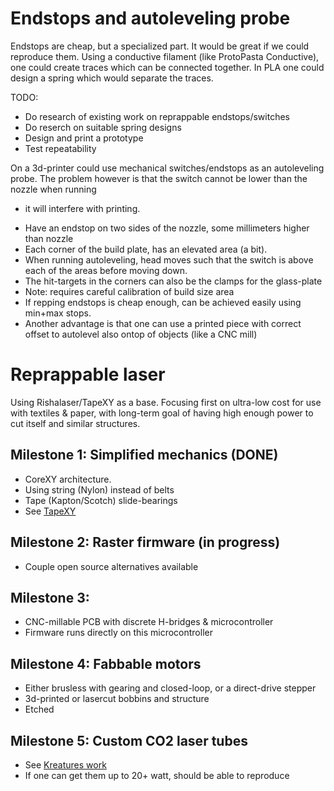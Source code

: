 
# Endstops and autoleveling probe

Endstops are cheap, but a specialized part. It would be great if we could reproduce them.
Using a conductive filament (like ProtoPasta Conductive), one could create traces which
can be connected together. In PLA one could design a spring which would separate the traces.

TODO: 

* Do research of existing work on reprappable endstops/switches
* Do reserch on suitable spring designs
* Design and print a prototype
* Test repeatability


On a 3d-printer could use mechanical switches/endstops as an autoleveling probe.
The problem however is that the switch cannot be lower than the nozzle when running
- it will interfere with printing.

* Have an endstop on two sides of the nozzle, some millimeters higher than nozzle
* Each corner of the build plate, has an elevated area (a bit).
* When running autoleveling, head moves such that the switch is above each of the areas before moving down.
* The hit-targets in the corners can also be the clamps for the glass-plate
* Note: requires careful calibration of build size area
* If repping endstops is cheap enough, can be achieved easily using min+max stops.
* Another advantage is that one can use a printed piece with correct offset
to autolevel also ontop of objects (like a CNC mill)

# Reprappable laser

Using Rishalaser/TapeXY as a base.
Focusing first on ultra-low cost for use with textiles & paper,
with long-term goal of having high enough power to cut itself and similar structures.

## Milestone 1: Simplified mechanics (DONE)

* CoreXY architecture.
* Using string (Nylon) instead of belts
* Tape (Kapton/Scotch) slide-bearings
* See [TapeXY](../README.md#TapeXY)

## Milestone 2: Raster firmware (in progress)

* Couple open source alternatives available

## Milestone 3: 

* CNC-millable PCB with discrete H-bridges & microcontroller
* Firmware runs directly on this microcontroller

## Milestone 4: Fabbable motors

* Either brusless with gearing and closed-loop, or a direct-drive stepper
* 3d-printed or lasercut bobbins and structure
* Etched

## Milestone 5: Custom CO2 laser tubes

* See [Kreatures work](http://hackaday.com/2015/09/13/building-a-3d-printed-laser-tube/)
* If one can get them up to 20+ watt, should be able to reproduce

